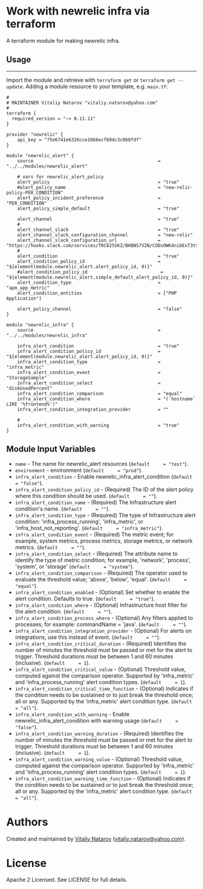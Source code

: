 # Work with newrelic infra via terraform

A terraform module for making newrelic infra.
 
## Usage
--------

Import the module and retrieve with ```terraform get``` or ```terraform get --update```. Adding a module resource to your template, e.g. `main.tf`:

```
#
# MAINTAINER Vitaliy Natarov "vitaliy.natarov@yahoo.com"
#
terraform {
  required_version = "~> 0.11.11"
}

provider "newrelic" {
    api_key = "75e6741e6326cce1666ecfb94c3c0b8fdf"
}

module "newrelic_alert" {
    source                                              = "../../modules/newrelic_alert"

    # vars for newrelic_alert_policy
    alert_policy                                        = "true"
    #alert_policy_name                                  = "new-relic-policy-PER_CONDITION"
    alert_policy_incident_preference                    = "PER_CONDITION"
    alert_policy_simple_default                         = "true"

    alert_channel                                       = "true"
    #
    alert_channel_slack                                 = "true"
    alert_channel_slack_configuration_channel           = "new-relic"
    alert_channel_slack_configuration_url               = "https://hooks.slack.com/services/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666"
    #
    alert_condition                                     = "true"
    alert_condition_policy_id                           = "${element(module.newrelic_alert.alert_policy_id, 0)}"
    #alert_condition_policy_id                           = "${element(module.newrelic_alert.simple_default_alert_policy_id, 0)}"
    alert_condition_type                                = "apm_app_metric"
    alert_condition_entities                            = ["PHP Application"]

    alert_policy_channel                                = "false"
}

module "newrelic_infra" {
    source                                              = "../../modules/newrelic_infra"

    infra_alert_condition                               = "true"
    infra_alert_condition_policy_id                     = "${element(module.newrelic_alert.alert_policy_id, 0)}"
    infra_alert_condition_type                          = "infra_metric"
    infra_alert_condition_event                         = "StorageSample"
    infra_alert_condition_select                        = "diskUsedPercent"
    infra_alert_condition_comparison                    = "equal"
    infra_alert_condition_where                         = "(`hostname` LIKE '%frontend%')"
    infra_alert_condition_integration_provider          = ""
    
    #
    infra_alert_condition_with_warning                  = "true"    
}                                                                             

```

Module Input Variables
----------------------
- `name` - The name for newrelic_alert resources (`default     = "test"`).
- `environment` - environment (`default     = "prod"`).
- `infra_alert_condition` - Enable newrelic_infra_alert_condition (`default     = "false"`).
- `infra_alert_condition_policy_id` - (Required) The ID of the alert policy where this condition should be used. (`default     = ""`).
- `infra_alert_condition_name` - (Required) The Infrastructure alert condition's name. (`default     = ""`).
- `infra_alert_condition_type` - (Required) The type of Infrastructure alert condition: 'infra_process_running', 'infra_metric', or 'infra_host_not_reporting'. (`default     = "infra_metric"`).
- `infra_alert_condition_event` - (Required) The metric event; for example, system metrics, process metrics, storage metrics, or network metrics. (`default     = ""`).
- `infra_alert_condition_select` - (Required) The attribute name to identify the type of metric condition; for example, 'network', 'process', 'system', or 'storage' (`default     = "system"`).
- `infra_alert_condition_comparison` - (Required) The operator used to evaluate the threshold value; 'above', 'below', 'equal'. (`default     = "equal"`).
- `infra_alert_condition_enabled` - (Optional) Set whether to enable the alert condition. Defaults to true. (`default     = "true"`).
- `infra_alert_condition_where` - (Optional) Infrastructure host filter for the alert condition. (`default     = ""`).
- `infra_alert_condition_process_where` - (Optional) Any filters applied to processes; for example: commandName = 'java'. (`default     = ""`).
- `infra_alert_condition_integration_provider` - (Optional) For alerts on integrations, use this instead of event. (`default     = ""`).
- `infra_alert_condition_critical_duration` - (Required) Identifies the number of minutes the threshold must be passed or met for the alert to trigger. Threshold durations must be between 1 and 60 minutes (inclusive). (`default     = 1`).
- `infra_alert_condition_critical_value` - (Optional) Threshold value, computed against the comparison operator. Supported by 'infra_metric' and 'infra_process_running' alert condition types. (`default     = 1`).
- `infra_alert_condition_critical_time_function` - (Optional) Indicates if the condition needs to be sustained or to just break the threshold once; all or any. Supported by the 'infra_metric' alert condition type. (`default     = "all"`).
- `infra_alert_condition_with_warning` - Enable newrelic_infra_alert_condition with warning usage (`default     = "false"`).
- `infra_alert_condition_warning_duration` - (Required) Identifies the number of minutes the threshold must be passed or met for the alert to trigger. Threshold durations must be between 1 and 60 minutes (inclusive). (`default     = 1`).
- `infra_alert_condition_warning_value` - (Optional) Threshold value, computed against the comparison operator. Supported by 'infra_metric' and 'infra_process_running' alert condition types. (`default     = 1`).
- `infra_alert_condition_warning_time_function` - (Optional) Indicates if the condition needs to be sustained or to just break the threshold once; all or any. Supported by the 'infra_metric' alert condition type. (`default     = "all"`).



Authors
=======

Created and maintained by [Vitaliy Natarov](https://github.com/SebastianUA)
(vitaliy.natarov@yahoo.com).

License
=======

Apache 2 Licensed. See LICENSE for full details.

